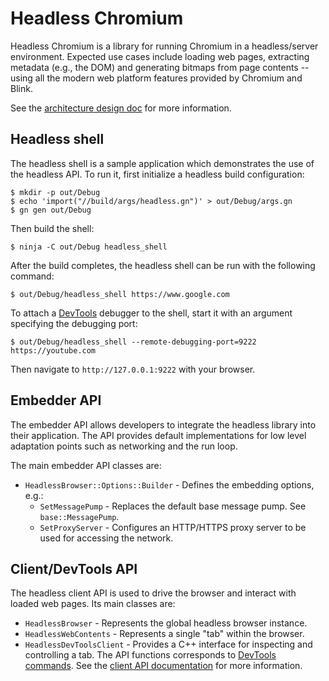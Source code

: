 # Headless Chromium

Headless Chromium is a library for running Chromium in a headless/server
environment. Expected use cases include loading web pages, extracting metadata
(e.g., the DOM) and generating bitmaps from page contents -- using all the
modern web platform features provided by Chromium and Blink.

See the [architecture design doc](https://docs.google.com/document/d/11zIkKkLBocofGgoTeeyibB2TZ_k7nR78v7kNelCatUE)
for more information.

## Headless shell

The headless shell is a sample application which demonstrates the use of the
headless API. To run it, first initialize a headless build configuration:

```
$ mkdir -p out/Debug
$ echo 'import("//build/args/headless.gn")' > out/Debug/args.gn
$ gn gen out/Debug
```

Then build the shell:

```
$ ninja -C out/Debug headless_shell
```

After the build completes, the headless shell can be run with the following
command:

```
$ out/Debug/headless_shell https://www.google.com
```

To attach a [DevTools](https://developer.chrome.com/devtools) debugger to the
shell, start it with an argument specifying the debugging port:

```
$ out/Debug/headless_shell --remote-debugging-port=9222 https://youtube.com
```

Then navigate to `http://127.0.0.1:9222` with your browser.

## Embedder API

The embedder API allows developers to integrate the headless library into their
application. The API provides default implementations for low level adaptation
points such as networking and the run loop.

The main embedder API classes are:

- `HeadlessBrowser::Options::Builder` - Defines the embedding options, e.g.:
  - `SetMessagePump` - Replaces the default base message pump. See
    `base::MessagePump`.
  - `SetProxyServer` - Configures an HTTP/HTTPS proxy server to be used for
    accessing the network.

## Client/DevTools API

The headless client API is used to drive the browser and interact with loaded
web pages. Its main classes are:

- `HeadlessBrowser` - Represents the global headless browser instance.
- `HeadlessWebContents` - Represents a single "tab" within the browser.
- `HeadlessDevToolsClient` - Provides a C++ interface for inspecting and
  controlling a tab. The API functions corresponds to [DevTools commands](https://developer.chrome.com/devtools/docs/debugger-protocol).
  See the [client API documentation](https://docs.google.com/document/d/1rlqcp8nk-ZQvldNJWdbaMbwfDbJoOXvahPCDoPGOwhQ/edit#)
  for more information.
